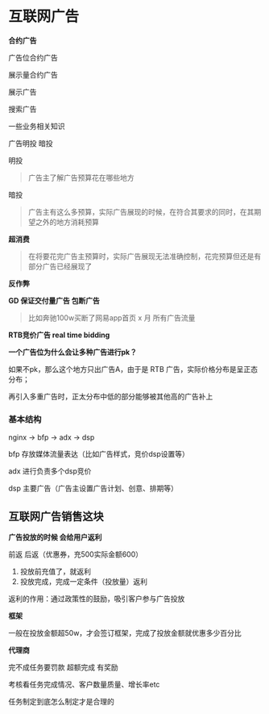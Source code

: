 # 互联网广告

**合约广告** 

广告位合约广告

展示量合约广告

展示广告

搜索广告

一些业务相关知识

广告明投 暗投

明投

> 广告主了解广告预算花在哪些地方

暗投

> 广告主有这么多预算，实际广告展现的时候，在符合其要求的同时，在其期望之外的地方消耗预算

**超消费**

> 在将要花完广告主预算时，实际广告展现无法准确控制，花完预算但还是有部分广告已经展现了

**反作弊**

**GD 保证交付量广告 包断广告**

> 比如奔驰100w买断了网易app首页 x 月 所有广告流量

**RTB竞价广告 real time bidding**

**一个广告位为什么会让多种广告进行pk？**

如果不pk，那么这个地方只出广告A，由于是 RTB 广告，实际价格分布是呈正态分布；

再引入多重广告时，正太分布中低的部分能够被其他高的广告补上

### **基本结构**

nginx -&gt; bfp -&gt; adx -&gt; dsp

bfp 存放媒体流量表达（比如广告样式，竞价dsp设置等）

adx 进行负责多个dsp竞价

dsp 主要广告（广告主设置广告计划、创意、排期等）

## **互联网广告销售这块**

**广告投放的时候 会给用户返利**

前返 后返（优惠券，充500实际金额600）

1. 投放前充值了，就返利
2. 投放完成，完成一定条件（投放量）返利

返利的作用：通过政策性的鼓励，吸引客户参与广告投放

**框架**

一般在投放金额超50w，才会签订框架，完成了投放金额就优惠多少百分比

**代理商**

完不成任务要罚款 超额完成 有奖励

考核看任务完成情况、客户数量质量、增长率etc

任务制定到底怎么制定才是合理的

